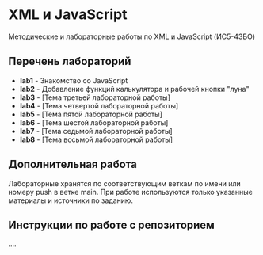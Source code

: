 # XML и JavaScript

Методические и лабораторные работы по XML и JavaScript (ИС5-43БО)

## Перечень лабораторий

- **lab1** - Знакомство со JavaScript
- **lab2** - Добавление функций калькулятора и рабочей кнопки "луна"
- **lab3** - [Тема третьей лабораторной работы]
- **lab4** - [Тема четвертой лабораторной работы]
- **lab5** - [Тема пятой лабораторной работы]
- **lab6** - [Тема шестой лабораторной работы]
- **lab7** - [Тема седьмой лабораторной работы]
- **lab8** - [Тема восьмой лабораторной работы]

## Дополнительная работа

Лабораторные хранятся по соответствующим веткам по имени или номеру push в ветке main.
При работе используются только указанные материалы и источники по заданию.

## Инструкции по работе с репозиторием
....